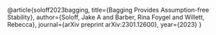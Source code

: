 @article{soloff2023bagging,
  title={Bagging Provides Assumption-free Stability},
  author={Soloff, Jake A and Barber, Rina Foygel and Willett, Rebecca},
  journal={arXiv preprint arXiv:2301.12600},
  year={2023}
}
